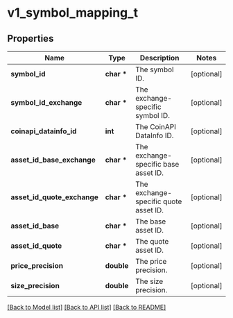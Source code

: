 # v1_symbol_mapping_t

## Properties
Name | Type | Description | Notes
------------ | ------------- | ------------- | -------------
**symbol_id** | **char \*** | The symbol ID. | [optional] 
**symbol_id_exchange** | **char \*** | The exchange-specific symbol ID. | [optional] 
**coinapi_datainfo_id** | **int** | The CoinAPI DataInfo ID. | [optional] 
**asset_id_base_exchange** | **char \*** | The exchange-specific base asset ID. | [optional] 
**asset_id_quote_exchange** | **char \*** | The exchange-specific quote asset ID. | [optional] 
**asset_id_base** | **char \*** | The base asset ID. | [optional] 
**asset_id_quote** | **char \*** | The quote asset ID. | [optional] 
**price_precision** | **double** | The price precision. | [optional] 
**size_precision** | **double** | The size precision. | [optional] 

[[Back to Model list]](../README.md#documentation-for-models) [[Back to API list]](../README.md#documentation-for-api-endpoints) [[Back to README]](../README.md)


